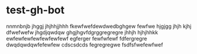 # test-gh-bot
nnmnbnjb
jhggj
jhjhhjjhhh
fkewfwefdewdwedbghgew
fewfwe
hjgjgg
jhjh
kjhj
dfwefwefw
jhgdjqwdqw
ghgjhgvfdgrggregregre
jhhjh
hjhjhhkk
ewfewfewfewfewfewfewf
egferger
fewfwfewf
fdfergregre
dwqdqwdqwfefewfew
cdscsdcds
fegregregwe
fsdfsfwefewfwef
